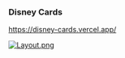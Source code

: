 ### Disney Cards
https://disney-cards.vercel.app/

[![Layout.png](https://i.postimg.cc/ry4xY17t/Layout.png)](https://postimg.cc/PNtCCwXt)
